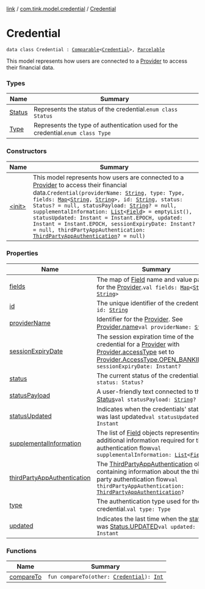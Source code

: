 [link](../../index.md) / [com.tink.model.credential](../index.md) / [Credential](./index.md)

# Credential

`data class Credential : `[`Comparable`](https://kotlinlang.org/api/latest/jvm/stdlib/kotlin/-comparable/index.html)`<`[`Credential`](./index.md)`>, `[`Parcelable`](https://developer.android.com/reference/android/os/Parcelable.html)

This model represents how users are connected to a [Provider](../../com.tink.model.provider/-provider/index.md) to access their financial data.

### Types

| Name | Summary |
|---|---|
| [Status](-status/index.md) | Represents the status of the credential.`enum class Status` |
| [Type](-type/index.md) | Represents the type of authentication used for the credential.`enum class Type` |

### Constructors

| Name | Summary |
|---|---|
| [&lt;init&gt;](-init-.md) | This model represents how users are connected to a [Provider](../../com.tink.model.provider/-provider/index.md) to access their financial data.`Credential(providerName: `[`String`](https://kotlinlang.org/api/latest/jvm/stdlib/kotlin/-string/index.html)`, type: Type, fields: `[`Map`](https://kotlinlang.org/api/latest/jvm/stdlib/kotlin.collections/-map/index.html)`<`[`String`](https://kotlinlang.org/api/latest/jvm/stdlib/kotlin/-string/index.html)`, `[`String`](https://kotlinlang.org/api/latest/jvm/stdlib/kotlin/-string/index.html)`>, id: `[`String`](https://kotlinlang.org/api/latest/jvm/stdlib/kotlin/-string/index.html)`, status: Status? = null, statusPayload: `[`String`](https://kotlinlang.org/api/latest/jvm/stdlib/kotlin/-string/index.html)`? = null, supplementalInformation: `[`List`](https://kotlinlang.org/api/latest/jvm/stdlib/kotlin.collections/-list/index.html)`<`[`Field`](../../com.tink.model.misc/-field/index.md)`> = emptyList(), statusUpdated: Instant = Instant.EPOCH, updated: Instant = Instant.EPOCH, sessionExpiryDate: Instant? = null, thirdPartyAppAuthentication: `[`ThirdPartyAppAuthentication`](../../com.tink.model.authentication/-third-party-app-authentication/index.md)`? = null)` |

### Properties

| Name | Summary |
|---|---|
| [fields](fields.md) | The map of [Field](../../com.tink.model.misc/-field/index.md) name and value pairs for the [Provider](../../com.tink.model.provider/-provider/index.md).`val fields: `[`Map`](https://kotlinlang.org/api/latest/jvm/stdlib/kotlin.collections/-map/index.html)`<`[`String`](https://kotlinlang.org/api/latest/jvm/stdlib/kotlin/-string/index.html)`, `[`String`](https://kotlinlang.org/api/latest/jvm/stdlib/kotlin/-string/index.html)`>` |
| [id](id.md) | The unique identifier of the credential`val id: `[`String`](https://kotlinlang.org/api/latest/jvm/stdlib/kotlin/-string/index.html) |
| [providerName](provider-name.md) | Identifier for the [Provider](../../com.tink.model.provider/-provider/index.md). See [Provider.name](../../com.tink.model.provider/-provider/name.md)`val providerName: `[`String`](https://kotlinlang.org/api/latest/jvm/stdlib/kotlin/-string/index.html) |
| [sessionExpiryDate](session-expiry-date.md) | The session expiration time of the credential for a [Provider](../../com.tink.model.provider/-provider/index.md) with [Provider.accessType](../../com.tink.model.provider/-provider/access-type.md) set to [Provider.AccessType.OPEN_BANKING](../../com.tink.model.provider/-provider/-access-type/-o-p-e-n_-b-a-n-k-i-n-g.md)`val sessionExpiryDate: Instant?` |
| [status](status.md) | The current status of the credential.`val status: Status?` |
| [statusPayload](status-payload.md) | A user-friendly text connected to the [Status](-status/index.md)`val statusPayload: `[`String`](https://kotlinlang.org/api/latest/jvm/stdlib/kotlin/-string/index.html)`?` |
| [statusUpdated](status-updated.md) | Indicates when the credentials' status was last updated`val statusUpdated: Instant` |
| [supplementalInformation](supplemental-information.md) | The list of [Field](../../com.tink.model.misc/-field/index.md) objects representing additional information required for the authentication flow`val supplementalInformation: `[`List`](https://kotlinlang.org/api/latest/jvm/stdlib/kotlin.collections/-list/index.html)`<`[`Field`](../../com.tink.model.misc/-field/index.md)`>` |
| [thirdPartyAppAuthentication](third-party-app-authentication.md) | The [ThirdPartyAppAuthentication](../../com.tink.model.authentication/-third-party-app-authentication/index.md) object containing information about the third party authentication flow`val thirdPartyAppAuthentication: `[`ThirdPartyAppAuthentication`](../../com.tink.model.authentication/-third-party-app-authentication/index.md)`?` |
| [type](type.md) | The authentication type used for the credential.`val type: Type` |
| [updated](updated.md) | Indicates the last time when the [status](status.md) was [Status.UPDATED](-status/-u-p-d-a-t-e-d.md)`val updated: Instant` |

### Functions

| Name | Summary |
|---|---|
| [compareTo](compare-to.md) | `fun compareTo(other: `[`Credential`](./index.md)`): `[`Int`](https://kotlinlang.org/api/latest/jvm/stdlib/kotlin/-int/index.html) |
